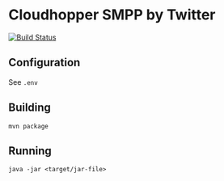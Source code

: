 # Cloudhopper SMPP by Twitter

[![Build Status](https://secure.travis-ci.org/twitter/cloudhopper-smpp.png?branch=master)](http://travis-ci.org/twitter/cloudhopper-smpp)

## Configuration

See `.env`

## Building

```
mvn package
```

## Running

```
java -jar <target/jar-file>
```
